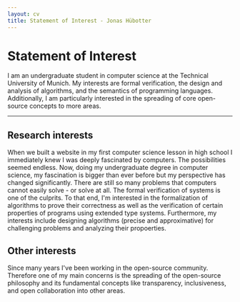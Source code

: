 ```yaml
---
layout: cv
title: Statement of Interest - Jonas Hübotter
---
```


# Statement of Interest

I am an undergraduate student in computer science at the Technical University of
Munich. My interests are formal verification, the design and analysis of
algorithms, and the semantics of programming languages.
Additionally, I am particularly interested in the spreading of core open-source
concepts to more areas.

---

## Research interests

When we built a website in my first computer science lesson in high school I
immediately knew I was deeply fascinated by computers. The possibilities seemed
endless. Now, doing my undergraduate degree in computer science, my fascination
is bigger than ever before but my perspective has changed significantly.
There are still so many problems that computers cannot easily solve - or solve
at all. The formal verification of systems is one of the culprits. To that end,
I'm interested in the formalization of algorithms to prove their correctness as
well as the verification of certain properties of programs using extended type
systems. Furthermore, my interests include designing algorithms (precise and
approximative) for challenging problems and analyzing their propoerties.

## Other interests

Since many years I've been working in the open-source community.
Therefore one of my main concerns is the spreading of the open-source philosophy
and its fundamental concepts like transparency, inclusiveness, and open
collaboration into other areas.
